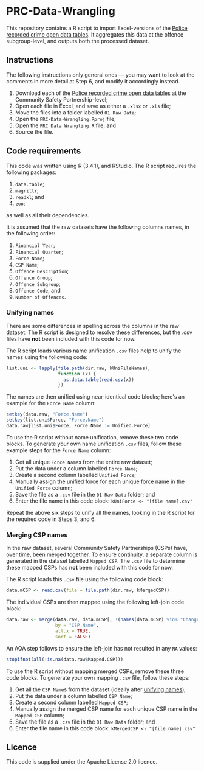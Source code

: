 # PRC-Data-Wrangling

This repository contains a R script to import Excel-versions of the [Police recorded crime open data tables](https://www.gov.uk/government/statistics/police-recorded-crime-open-data-tables). It aggregates this data at the offence subgroup-level, and outputs both the processed dataset.

## Instructions

The following instructions only general ones &mdash; you may want to look at the comments in more detail at Step 6, and modify it accordingly instead.

1. Download each of the [Police recorded crime open data tables](https://www.gov.uk/government/statistics/police-recorded-crime-open-data-tables) at the Community Safety Partnership-level;
2. Open each file in Excel, and save as either a `.xlsx` or `.xls` file;
3. Move the files into a folder labelled `01 Raw Data`;
4. Open the `PRC-Data-Wrangling.Rproj` file;
5. Open the `PRC Data Wrangling.R` file; and 
6. Source the file.

## Code requirements

This code was written using R (3.4.1), and RStudio. The R script requires the following packages:
1. `data.table`;
2. `magrittr`;
3. `readxl`; and
4. `zoo`;

as well as all their dependencies.

It is assumed that the raw datasets have the following columns names, in the following order:
1. `Financial Year`;
2. `Financial Quarter`;
3. `Force Name`;
4. `CSP Name`;
5. `Offence Description`;
6. `Offence Group`;
7. `Offence Subgroup`;
8. `Offence Code`; and
9. `Number of Offences`.

### Unifying names

There are some differences in spelling across the columns in the raw dataset. The R script is designed to resolve these differences, but the .csv files have **not** been included with this code for now.

The R script loads various name unification `.csv` files help to unify the names using the following code:

```r
list.uni <- lapply(file.path(dir.raw, kUniFileNames),
                   function (x) {
                     as.data.table(read.csv(x))
                   })
```

The names are then unified using near-identical code blocks; here's an example for the `Force Name` column:

```r
setkey(data.raw, "Force.Name")
setkey(list.uni$Force, "Force.Name")
data.raw[list.uni$Force, Force.Name := Unified.Force]
```

To use the R script without name unification, remove these two code blocks. To generate your own name unification `.csv` files, follow these example steps for the `Force Name` column:

1. Get all unique `Force Name`s from the entire raw dataset;
2. Put the data under a column labelled `Force Name`;
3. Create a second column labelled `Unified Force`;
4. Manually assign the unified force for each unique force name in the `Unified Force` column;
5. Save the file as a `.csv` file in the `01 Raw Data` folder; and
6. Enter the file name in this code block: `kUniForce <- "[file name].csv"`

Repeat the above six steps to unify all the names, looking in the R script for the required code in Steps 3, and 6.

### Merging CSP names

In the raw dataset, several Community Safety Partnerships (CSPs) have, over time, been merged together. To ensure continuity, a separate column is generated in the dataset labelled `Mapped CSP`. The `.csv` file to determine these mapped CSPs has **not** been included with this code for now.

The R script loads this `.csv` file using the following code block:

```r
data.mCSP <- read.csv(file = file.path(dir.raw, kMergedCSP))
```

The individual CSPs are then mapped using the following left-join code block:

```r
data.raw <- merge(data.raw, data.mCSP[, !(names(data.mCSP) %in% "Change")], 
                  by = "CSP.Name",
                  all.x = TRUE,
                  sort = FALSE)
```

An AQA step follows to ensure the left-join has not resulted in any `NA` values:

```r
stopifnot(all(!is.na(data.raw$Mapped.CSP)))
```

To use the R script without mapping merged CSPs, remove these three code blocks. To generate your own mapping `.csv` file, follow these steps:

1. Get all the `CSP Name`s from the dataset (ideally after [unifying names](/README.md#unifying-names));
2. Put the data under a column labelled `CSP Name`;
3. Create a second column labelled `Mapped CSP`;
4. Manually assign the merged CSP name for each unique CSP name in the `Mapped CSP` column;
5. Save the file as a `.csv` file in the `01 Raw Data` folder; and
6. Enter the file name in this code block: `kMergedCSP <- "[file name].csv"`

## Licence

This code is supplied under the Apache License 2.0 licence.
